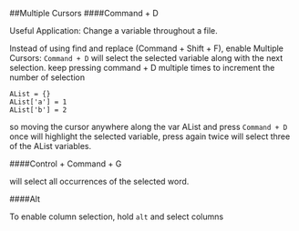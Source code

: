 ##Multiple Cursors
####Command + D

Useful Application:
Change a variable throughout a file.


Instead of using find and replace (Command + Shift + F), enable Multiple Cursors:
```Command + D``` will select the selected variable along with the next selection.
keep pressing command + D multiple times to increment the number of selection


```
AList = {}
AList['a'] = 1
AList['b'] = 2
```

so moving the cursor anywhere along the var AList and press ```Command + D``` once will highlight the selected variable, press again twice will select three of the AList variables.


####Control + Command + G

will select all occurrences of the selected word.


####Alt

To enable column selection, hold ```alt``` and select columns
